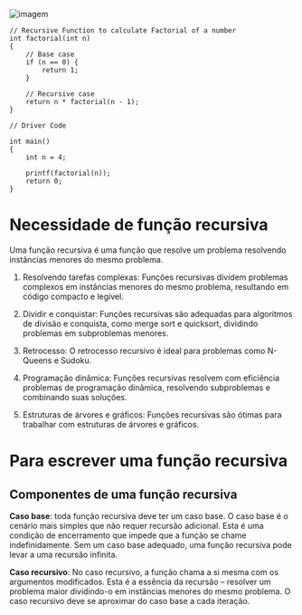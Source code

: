 

![imagem](https://media.geeksforgeeks.org/wp-content/cdn-uploads/Recursive-Functions-in-c.png)


```
// Recursive Function to calculate Factorial of a number
int factorial(int n)
{
    // Base case
    if (n == 0) {
        return 1;
    }
 
    // Recursive case
    return n * factorial(n - 1);
}
 
// Driver Code
 
int main()
{
    int n = 4;
 
    printf(factorial(n));
    return 0;
}

```

# Necessidade de função recursiva

Uma função recursiva é uma função que resolve um problema resolvendo instâncias menores do mesmo problema. 

1. Resolvendo tarefas complexas:
Funções recursivas dividem problemas complexos em instâncias menores do mesmo problema, resultando em código compacto e legível.

2. Dividir e conquistar:
Funções recursivas são adequadas para algoritmos de divisão e conquista, como merge sort e quicksort, dividindo problemas em subproblemas menores.

3. Retrocesso:
O retrocesso recursivo é ideal para problemas como N-Queens e Sudoku.

4. Programação dinâmica:
Funções recursivas resolvem com eficiência problemas de programação dinâmica, resolvendo subproblemas e combinando suas soluções.

5. Estruturas de árvores e gráficos:
Funções recursivas são ótimas para trabalhar com estruturas de árvores e gráficos.

# Para escrever uma função recursiva

## Componentes de uma função recursiva

**Caso base**: toda função recursiva deve ter um caso base. O caso base é o cenário mais simples que não requer recursão adicional. Esta é uma condição de encerramento que impede que a função se chame indefinidamente. Sem um caso base adequado, uma função recursiva pode levar a uma recursão infinita.

**Caso recursivo**: No caso recursivo, a função chama a si mesma com os argumentos modificados. Esta é a essência da recursão – resolver um problema maior dividindo-o em instâncias menores do mesmo problema. O caso recursivo deve se aproximar do caso base a cada iteração.

